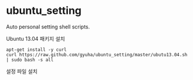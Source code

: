 ubuntu_setting
==============

Auto personal setting shell scripts.

Ubuntu 13.04 패키지 설치

    apt-get install -y curl
    curl https://raw.github.com/gyuha/ubuntu_setting/master/ubutu13.04.sh | sudo bash -s all

설정 파일 설치
